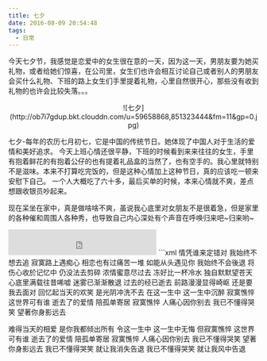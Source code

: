 ```yaml
---
title: 七夕
date: 2016-08-09 20:54:48
tags:
  - 日常
---
```


今天七夕节，我感觉是恋爱中的女生很在意的一天，因为这一天，男朋友要为她买礼物，或者给她们惊喜，在公司里，女生们也许会相互讨论自己或者别人的男朋友会买什么礼物、下班的路上女生们手里提着礼物，心里自然很开心，那些没有收到礼物的也许会比较失落。。。

<!-- more -->

<div align=center>
![七夕](http://ob7i7gdup.bkt.clouddn.com/u=59658868,851323444&fm=11&gp=0.jpg)
</div>

七夕-每年的农历七月初七，它是中国的传统节日。她体现了中国人对于生活的爱情和美好追求。
今天上班心情还很平静，下班的时候看到来来往往的女生，手里有抱着鲜花的有抱着公仔的也有提着礼品盒的当然了，也有空手的。我心里就特别不是滋味。本来不打算吃完饭的，但是这种心情加上这种节日，真的应该吃一顿来安慰下自己。
一个人大概吃了六十多，最后买单的时候，本来心情就不爽，差点想跟收银员吵起来。

现在呆坐在家中，真是做啥啥不爽，虽说我心底里对女朋友不是很着急，但是家里的各种催和周围人各种秀，也导致自己内心深处有个声音在呼唤归来吧~归来哟~
<iframe frameborder="no" border="0" marginwidth="0" marginheight="0" width=298 height=52 src="http://music.163.com/outchain/player?type=2&id=152388&auto=1&height=32"></iframe>
```xml
情凭谁来定错对 我始终不想去追
寂寞路上遇痴心 相恋也有过痛苦一堆
如能从头遇见你 我始终不会後退
将伤心收於记忆中 仍没法去剪碎
浓情蜜意尽过去 冻好比一杯冷水
独自默默望苍天 心底里满载往昔唏嘘
迷雾已渐渐散退 过去的经已逝去
前路漫漫显得崎岖 还是要我去面对
回忆起当天的欢笑 是光阴冲洗不去
在这一生中 这一生中沉醉
寂寞憔悴 这世界可有谁
逝去了的爱情 陪孤单寄居
寂寞憔悴 人痛心因你别去
我已不懂得哭笑 望著你身影远去

难得当天的相爱 是你我都倾出所有
令这一生中 这一生中无悔
但寂寞憔悴 这世界可有谁
逝去了的爱情 陪孤单寄居
寂寞憔悴 人痛心因你别去
我已不懂得哭笑 望著你身影远去
我已不懂得哭笑 就让我消失告退
我已不懂得哭笑 就让我风中告退
```
